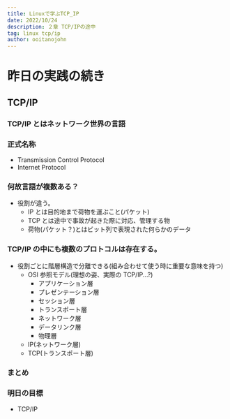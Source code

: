 ```yaml
---
title: Linuxで学ぶTCP_IP
date: 2022/10/24
description: ２章 TCP/IPの途中
tag: linux tcp/ip
author: ooitanojohn
---
```


# 昨日の実践の続き

## TCP/IP

### TCP/IP とはネットワーク世界の言語

### 正式名称

- Transmission Control Protocol
- Internet Protocol

### 何故言語が複数ある？

- 役割が違う。
  - IP とは目的地まで荷物を運ぶこと(パケット)
  - TCP とは途中で事故が起きた際に対応、管理する物
  - 荷物(パケット？)とはビット列で表現された何らかのデータ

### TCP/IP の中にも複数のプロトコルは存在する。

- 役割ごとに階層構造で分離できる(組み合わせて使う時に重要な意味を持つ)
  - OSI 参照モデル(理想の姿、実際の TCP/IP...?)
    - アプリケーション層
    - プレゼンテーション層
    - セッション層
    - トランスポート層
    - ネットワーク層
    - データリンク層
    - 物理層
  - IP(ネットワーク層)
  - TCP(トランスポート層)

### まとめ

### 明日の目標

- TCP/IP

